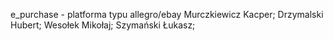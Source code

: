 e_purchase - platforma typu allegro/ebay
Murczkiewicz Kacper;  Drzymalski Hubert;  Wesołek Mikołaj;  Szymański Łukasz;
